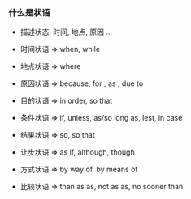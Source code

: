 ### 什么是状语
- 描述状态, 时间, 地点, 原因 ...

- 时间状语 => when, while
- 地点状语 => where
- 原因状语 => because, for , as , due to
- 目的状语 => in order, so that
- 条件状语 => if, unless, as/so long as, lest, in case
- 结果状语 => so, so that
- 让步状语 => as if, although, though
- 方式状语 => by way of, by means of
- 比较状语 => than as as, not as as, no sooner than